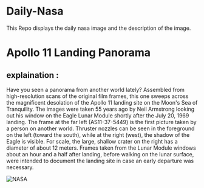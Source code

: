 # Daily-Nasa

This Repo displays the daily nasa image and the description of the image.

<!--NASA-->
# Apollo 11 Landing Panorama
## explaination :

Have you seen a panorama from another world lately? Assembled from high-resolution scans of the original film frames, this one sweeps across the magnificent desolation of the Apollo 11 landing site on the Moon's Sea of Tranquility. The images were taken 55 years ago by Neil Armstrong looking out his window on the Eagle Lunar Module shortly after the July 20, 1969 landing. The frame at the far left (AS11-37-5449) is the first picture taken by a person on another world. Thruster nozzles can be seen in the foreground on the left (toward the south), while at the right (west), the shadow of the Eagle is visible. For scale, the large, shallow crater on the right has a diameter of about 12 meters. Frames taken from the Lunar Module windows about an hour and a half after landing, before walking on the lunar surface, were intended to document the landing site in case an early departure was necessary.

![NASA](https://apod.nasa.gov/apod/image/2407/a11pan1040226lftsm600.jpg)
<!--/NASA-->